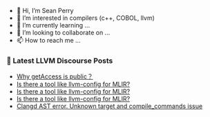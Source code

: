 - 👋 Hi, I’m Sean Perry
- 👀 I’m interested in compilers (c++, COBOL, llvm)
- 🌱 I’m currently learning ...
- 💞️ I’m looking to collaborate on ...
- 📫 How to reach me ...

<!---
s66perry/s66perry is a ✨ special ✨ repository because its `README.md` (this file) appears on your GitHub profile.
You can click the Preview link to take a look at your changes.
--->
### 📕 Latest LLVM Discourse Posts

<!-- DISCOURSE-LLVM:START -->
- [Why getAccess is public？](https://discourse.llvm.org/t/why-getaccess-is-public/78932#post_5)
- [Is there a tool like llvm-config for MLIR?](https://discourse.llvm.org/t/is-there-a-tool-like-llvm-config-for-mlir/79017#post_3)
- [Is there a tool like llvm-config for MLIR?](https://discourse.llvm.org/t/is-there-a-tool-like-llvm-config-for-mlir/79017#post_2)
- [Is there a tool like llvm-config for MLIR?](https://discourse.llvm.org/t/is-there-a-tool-like-llvm-config-for-mlir/79017#post_1)
- [Clangd AST error. Unknown target and compile_commands issue](https://discourse.llvm.org/t/clangd-ast-error-unknown-target-and-compile-commands-issue/78982#post_6)
<!-- DISCOURSE-LLVM:END -->
